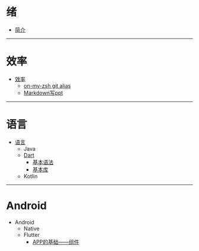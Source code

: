 # 绪
* [简介](README.md)

--------

# 效率

* [效率](效率/README.md)
   * [on-my-zsh git alias](效率/git-alias.md)
   * [Markdown写ppt](效率/markdown_write_ppt.md)
--------

# 语言

* [语言](语言/README.md)
   * Java
   * [Dart](语言/Dart/README.md)
       * [基本语法](语言/Dart/基本语法.md)
       * [基本库](语言/Dart/基本库.md)
   * Kotlin

------

# Android
* Android
   * Native
   * Flutter
     * [APP的基础——组件](Android/Flutter/APP的基础——组件.md)